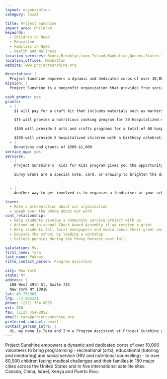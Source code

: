 ```yaml
---
layout: organization
category: local

title: Project Sunshine
impact_area: Children
keywords: 
  - Children in Need
  - Education
  - Families in Need
  - Health and Wellness
location_services: Bronx,Brooklyn,Long Island,Manhattan,Queens,Staten Island,Greater New York,Outside NYC
location_offices: Manhattan
website: www.projectsunshine.org

description: |
  Project Sunshine empowers a dynamic and dedicated corps of over 10,000 volunteers to bring programming - recreational (arts), educational (tutoring and mentoring) and social service (HIV and nutritional counseling) - to over 60,000 children facing medical challenges and their families in 150 major cities across the United States and in five international satellite sites: Canada, China, Israel, Kenya and Puerto Rico.
mission: |
  Project Sunshine is a nonprofit organization that provides free social, educational and recreational programs to children living with medical challenges and their families. 

cash_grants: yes
grants: 
  - |
    $1 will pay for a craft kit that includes materials such as markers, craft supplies and stickers. $4 will pay for the materials to make 1 Surgi Doll (cloth, thread and stuffing)

    $75 will provide a nutritious cooking program for 20 hospitalized children

    $100 will provide 3 arts and crafts programs for a total of 60 hospitalized children

    $200 will provide 5 hospitalized children with a birthday celebration
  - |
    Donations and grants of $500-$1,000
service_opp: yes
services: 
  - |
    Project Sunshine's  Kids for Kids program gives you the opportunity to put together arts and crafts kits and Surgi Dolls to send to the hospitals. Craft kits may include items to decorate a picture frame or create a journal. Surgi dolls are plush dolls given to the children during their stay at the hospital. Doctors and nurses use them to show the children what will happen during their surgery or medical procedure.

    Sunny Grams are a special note, card, or drawing to brighten the day of a hospitalized child.

    
  - |
    Another way to get involved is to organize a fundraiser at your school or in your neighborhood to raise money, collect new books, child friendly bandaids, and/or brand new toys which will be sent to the hospitals.

learn: 
  - Make a presentation about our organization
  - Speak over the phone about our work
cont_relationship: 
  - Help students develop a community service project with us
  - Attend an in-school Check Award Assembly if we receive a grant
  - Help students tell local newspapers and media about their grant and/or project with us
  - Educate the school by leading a workshop
  - Collect pennies during the Penny Harvest next fall

salutation: Ms.
first_name: Tara
last_name: Pokras
title_contact_person: Program Assistant

city: New York
state: NY
address: |
  108 West 39th St, Suite 725  
  New York NY 10018
lat: 40.752963
lng: -73.986231
phone: (212) 354-8035
ext: 208
fax: (212) 354-8052
email: tara@projectsunshine.org
preferred_contact: email
contact_person_intro: |
  Hi, my name is Tara and I'm a Program Assistant at Project Sunshine and I've been working here for almost two years. I love my job because I get to work with amazing volunteers (like you!) and bring lots of sunshine to kids in the hospital. I love working with Common Cents schools!
---
```

Project Sunshine empowers a dynamic and dedicated corps of over 10,000 volunteers to bring programming - recreational (arts), educational (tutoring and mentoring) and social service (HIV and nutritional counseling) - to over 60,000 children facing medical challenges and their families in 150 major cities across the United States and in five international satellite sites: Canada, China, Israel, Kenya and Puerto Rico.